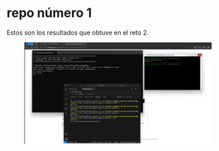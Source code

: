 # repo número 1

Estos son los resultados que obtuve en el reto 2.

<div align='center'>
<figure> <img src="https://github.com/J0s3ph2705/repo1/blob/558c824a236a60852586941b4e914c574716a19b/image.png" alt="" width="1000" height="auto"/></br>
</figure>

</div> 
